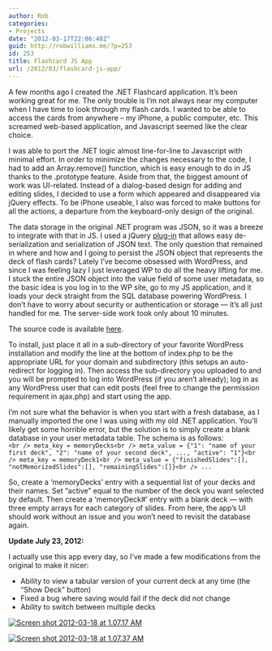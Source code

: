```yaml
---
author: Rob
categories:
- Projects
date: "2012-03-17T22:06:48Z"
guid: http://robwilliams.me/?p=253
id: 253
title: Flashcard JS App
url: /2012/03/flashcard-js-app/
---
```

A few months ago I created the .NET Flashcard application. It’s been working great for me. The only trouble is I’m not always near my computer when I have time to look through my flash cards. I wanted to be able to access the cards from anywhere – my iPhone, a public computer, etc. This screamed web-based application, and Javascript seemed like the clear choice.

I was able to port the .NET logic almost line-for-line to Javascript with minimal effort. In order to minimize the changes necessary to the code, I had to add an Array.remove() function, which is easy enough to do in JS thanks to the .prototype feature. Aside from that, the biggest amount of work was UI-related. Instead of a dialog-based design for adding and editing slides, I decided to use a form which appeared and disappeared via jQuery effects. To be iPhone useable, I also was forced to make buttons for all the actions, a departure from the keyboard-only design of the original.

The data storage in the original .NET program was JSON, so it was a breeze to integrate with that in JS. I used a jQuery [plug-in](http://code.google.com/p/jquery-json/) that allows easy de-serialization and serialization of JSON text. The only question that remained in where and how and I going to persist the JSON object that represents the deck of flash cards? Lately I’ve become obsessed with WordPress, and since I was feeling lazy I just leveraged WP to do all the heavy lifting for me. I stuck the entire JSON object into the value field of some user metadata, so the basic idea is you log in to the WP site, go to my JS application, and it loads your deck straight from the SQL database powering WordPress. I don’t have to worry about security or authentication or storage — it’s all just handled for me. The server-side work took only about 10 minutes.

The source code is available [here](http://robwilliams.me/weekly/JSMemory.zip).

To install, just place it all in a sub-directory of your favorite WordPress installation and modify the line at the bottom of index.php to be the appropriate URL for your domain and subdirectory (this setups an auto-redirect for logging in). Then access the sub-directory you uploaded to and you will be prompted to log into WordPress (if you aren’t already); log in as any WordPress user that can edit posts (feel free to change the permission requirement in ajax.php) and start using the app.

I’m not sure what the behavior is when you start with a fresh database, as I manually imported the one I was using with my old .NET application. You’ll likely get some horrible error, but the solution is to simply create a blank database in your user metadata table. The schema is as follows:  
`<br />
meta_key = memoryDecks<br />
meta_value = {"1": "name of your first deck", "2": "name of your second deck", ..., "active": "1"}<br />
meta_key = memoryDeck1<br />
meta_value = {"finishedSlides":[], "notMemorizedSlides":[], "remainingSlides":[]}<br />
...`

So, create a ‘memoryDecks’ entry with a sequential list of your decks and their names. Set “active” equal to the number of the deck you want selected by default. Then create a ‘memoryDeck#’ entry with a blank deck — with three empty arrays for each category of slides. From here, the app’s UI should work without an issue and you won’t need to revisit the database again.

**Update July 23, 2012:**

I actually use this app every day, so I’ve made a few modifications from the original to make it nicer:

  * Ability to view a tabular version of your current deck at any time (the “Show Deck” button)
  * Fixed a bug where saving would fail if the deck did not change
  * Ability to switch between multiple decks

[![Screen shot 2012-03-18 at 1.07.17 AM](http://robwilliams.me/wp-content/uploads/2012/03/Screen-shot-2012-03-18-at-1.07.17-AM.png)](http://robwilliams.me/wp-content/uploads/2012/03/Screen-shot-2012-03-18-at-1.07.17-AM.png)

[![Screen shot 2012-03-18 at 1.07.37 AM](http://robwilliams.me/wp-content/uploads/2012/03/Screen-shot-2012-03-18-at-1.07.37-AM.png)](http://robwilliams.me/wp-content/uploads/2012/03/Screen-shot-2012-03-18-at-1.07.37-AM.png)